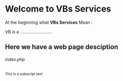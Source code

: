# Welcome to **VBs Services**  

At the beginning what **VBs Services**  Mean : 

VB is a ..........................


## Here we have a web page desciption 

###### index.php

<sub>This is a subscript text</sub>
